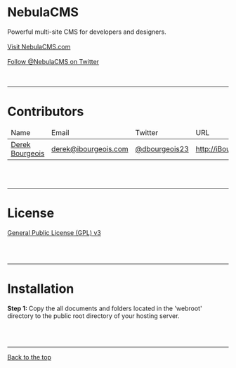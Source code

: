 NebulaCMS
=========

Powerful multi-site CMS for developers and designers.<br />
<br />
<a href="http://nebulacms.com" target="_blank">Visit NebulaCMS.com</a>
<br /><br />
<a href="http://twitter.com/NebulaCMS" target="_blank">Follow @NebulaCMS on Twitter</a>
<br /><br /><br />
<hr />


Contributors
============

<table>
<thead>
  <tr>
    <td>
      Name
    </td>
    <td>
      Email
    </td>
    <td>
      Twitter
    </td>
    <td>
      URL
    </td>
  </tr>
</thead>
<tbody>
  <tr>
    <td>
      <a href="http://github.com/ibourgeois" target="_blank">Derek Bourgeois</a>
    </td>
    <td>
      <a href="mailto:derek@ibourgeois.com">derek@ibourgeois.com</a>
    </td>
    <td>
      <a href="http://twitter.com/dbourgeois23" target="_blank">@dbourgeois23</a>
    </td>
    <td>
      <a href="http://ibourgeois.com" target="_blank">http://iBourgeois.com</a>
    </td>
  </tr>
</tbody>
</table>
<br /><br />
<hr />


License
=======

<a href="https://github.com/ibourgeois/NebulaCMS/blob/master/license.txt">General Public License (GPL) v3</a>

<br /><br />
<hr />

Installation
============

<b>Step 1: </b> Copy the all documents and folders located in the 'webroot' directory to the public root directory of your hosting server.


<br /><br />
<hr />
<a href="#nebulacms">Back to the top</a>
